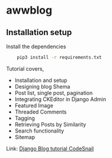 # awwblog

## Installation setup

Install the dependencies
```bash
    pip3 install -r requirements.txt

```

Tutorial covers,

- Installation and setup
- Designing blog Shema
- Post list, single post, pagination
- Integrating CKEditor in Django Admin
- Featured Image
- Threaded Comments
- Tagging
- Retrieving Posts by Similarity
- Search functionality
- Sitemap

Link:  [Django Blog tutorial CodeSnail](https://www.codesnail.com/django-blog-tutorial/) 
